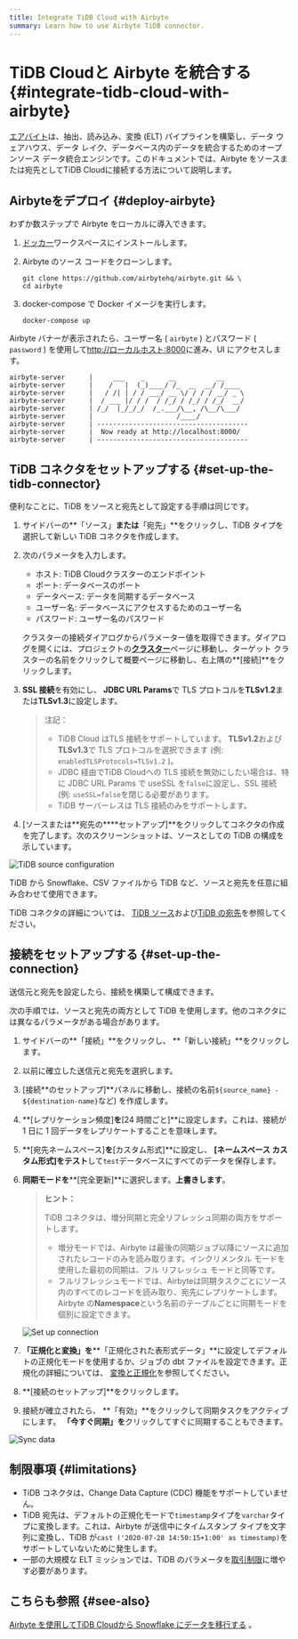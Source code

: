 ```yaml
---
title: Integrate TiDB Cloud with Airbyte
summary: Learn how to use Airbyte TiDB connector.
---
```


# TiDB Cloudと Airbyte を統合する {#integrate-tidb-cloud-with-airbyte}

[エアバイト](https://airbyte.com/)は、抽出、読み込み、変換 (ELT) パイプラインを構築し、データ ウェアハウス、データ レイク、データベース内のデータを統合するためのオープンソース データ統合エンジンです。このドキュメントでは、Airbyte をソースまたは宛先としてTiDB Cloudに接続する方法について説明します。

## Airbyteをデプロイ {#deploy-airbyte}

わずか数ステップで Airbyte をローカルに導入できます。

1.  [ドッカー](https://www.docker.com/products/docker-desktop)ワークスペースにインストールします。

2.  Airbyte のソース コードをクローンします。

    ```shell
    git clone https://github.com/airbytehq/airbyte.git && \
    cd airbyte
    ```

3.  docker-compose で Docker イメージを実行します。

    ```shell
    docker-compose up
    ```

Airbyte バナーが表示されたら、ユーザー名 ( `airbyte` ) とパスワード ( `password` ) を使用して[http://ローカルホスト:8000](http://localhost:8000)に進み、UI にアクセスします。

    airbyte-server      |     ___    _      __          __
    airbyte-server      |    /   |  (_)____/ /_  __  __/ /____
    airbyte-server      |   / /| | / / ___/ __ \/ / / / __/ _ \
    airbyte-server      |  / ___ |/ / /  / /_/ / /_/ / /_/  __/
    airbyte-server      | /_/  |_/_/_/  /_.___/\__, /\__/\___/
    airbyte-server      |                     /____/
    airbyte-server      | --------------------------------------
    airbyte-server      |  Now ready at http://localhost:8000/
    airbyte-server      | --------------------------------------

## TiDB コネクタをセットアップする {#set-up-the-tidb-connector}

便利なことに、TiDB をソースと宛先として設定する手順は同じです。

1.  サイドバーの**「ソース」**または**「宛先」**をクリックし、TiDB タイプを選択して新しい TiDB コネクタを作成します。

2.  次のパラメータを入力します。

    -   ホスト: TiDB Cloudクラスターのエンドポイント
    -   ポート: データベースのポート
    -   データベース: データを同期するデータベース
    -   ユーザー名: データベースにアクセスするためのユーザー名
    -   パスワード: ユーザー名のパスワード

    クラスターの接続ダイアログからパラメーター値を取得できます。ダイアログを開くには、プロジェクトの[**クラスター**](https://tidbcloud.com/console/clusters)ページに移動し、ターゲット クラスターの名前をクリックして概要ページに移動し、右上隅の**[接続]**をクリックします。

3.  **SSL 接続**を有効にし、 **JDBC URL Params**で TLS プロトコルを**TLSv1.2**または**TLSv1.3**に設定します。

    > 注記：
    >
    > -   TiDB Cloud はTLS 接続をサポートしています。 **TLSv1.2**および**TLSv1.3**で TLS プロトコルを選択できます (例: `enabledTLSProtocols=TLSv1.2` )。
    > -   JDBC 経由でTiDB Cloudへの TLS 接続を無効にしたい場合は、特に JDBC URL Params で useSSL を`false`に設定し、SSL 接続 (例: `useSSL=false`を閉じる必要があります。
    > -   TiDB サーバーレスは TLS 接続のみをサポートします。

4.  [ソースまたは**宛先の****セットアップ]**をクリックしてコネクタの作成を完了します。次のスクリーンショットは、ソースとしての TiDB の構成を示しています。

![TiDB source configuration](https://download.pingcap.com/images/docs/tidb-cloud/integration-airbyte-parameters.jpg)

TiDB から Snowflake、CSV ファイルから TiDB など、ソースと宛先を任意に組み合わせて使用​​できます。

TiDB コネクタの詳細については、 [TiDB ソース](https://docs.airbyte.com/integrations/sources/tidb)および[TiDB の宛先](https://docs.airbyte.com/integrations/destinations/tidb)を参照してください。

## 接続をセットアップする {#set-up-the-connection}

送信元と宛先を設定したら、接続を構築して構成できます。

次の手順では、ソースと宛先の両方として TiDB を使用します。他のコネクタには異なるパラメータがある場合があります。

1.  サイドバーの**「接続」**をクリックし、 **「新しい接続」**をクリックします。

2.  以前に確立した送信元と宛先を選択します。

3.  [接続**のセットアップ]**パネルに移動し、接続の名前`${source_name} - ${destination-name}`など) を作成します。

4.  **[レプリケーション頻度]**を**[24 時間ごと]**に設定します。これは、接続が 1 日に 1 回データをレプリケートすることを意味します。

5.  **[宛先ネームスペース]**を**[カスタム形式]**に設定し、 **[ネームスペース カスタム形式]**を**テスト**して`test`データベースにすべてのデータを保存します。

6.  **同期モードを****[完全更新]**に選択します。**上書きします**。

    > **ヒント：**
    >
    > TiDB コネクタは、増分同期と完全リフレッシュ同期の両方をサポートします。
    >
    > -   増分モードでは、Airbyte は最後の同期ジョブ以降にソースに追加されたレコードのみを読み取ります。インクリメンタル モードを使用した最初の同期は、フル リフレッシュ モードと同等です。
    > -   フルリフレッシュモードでは、Airbyteは同期タスクごとにソース内のすべてのレコードを読み取り、宛先にレプリケートします。 Airbyte の**Namespace**という名前のテーブルごとに同期モードを個別に設定できます。

    ![Set up connection](https://download.pingcap.com/images/docs/tidb-cloud/integration-airbyte-connection.jpg)

7.  **「正規化と変換」を****「正規化された表形式データ」**に設定してデフォルトの正規化モードを使用するか、ジョブの dbt ファイルを設定できます。正規化の詳細については、 [変換と正規化](https://docs.airbyte.com/operator-guides/transformation-and-normalization/transformations-with-dbt)を参照してください。

8.  **[接続のセットアップ]**をクリックします。

9.  接続が確立されたら、 **「有効」**をクリックして同期タスクをアクティブにします。 **「今すぐ同期」を**クリックしてすぐに同期することもできます。

![Sync data](https://download.pingcap.com/images/docs/tidb-cloud/integration-airbyte-sync.jpg)

## 制限事項 {#limitations}

-   TiDB コネクタは、Change Data Capture (CDC) 機能をサポートしていません。
-   TiDB 宛先は、デフォルトの正規化モードで`timestamp`タイプを`varchar`タイプに変換します。これは、Airbyte が送信中にタイムスタンプ タイプを文字列に変換し、TiDB が`cast ('2020-07-28 14:50:15+1:00' as timestamp)`をサポートしていないために発生します。
-   一部の大規模な ELT ミッションでは、TiDB のパラメータを[取引制限](/develop/dev-guide-transaction-restraints.md#large-transaction-restrictions)に増やす必要があります。

## こちらも参照 {#see-also}

[Airbyte を使用してTiDB Cloudから Snowflake にデータを移行する](https://www.pingcap.com/blog/using-airbyte-to-migrate-data-from-tidb-cloud-to-snowflake/) 。
